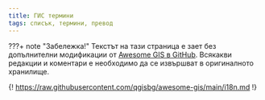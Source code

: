 ```yaml
---
title: ГИС термини
tags: списък, термини, превод
---
```


???+ note "Забележка!"
    Текстът на тази страница е зает без допълнителни модификации от [Awesome GIS в GitHub](//github.com/qgisbg/awesome-gis). Всякакви редакции и коментари е необходимо да се извършват в оригиналното хранилище.


{! https://raw.githubusercontent.com/qgisbg/awesome-gis/main/i18n.md !}